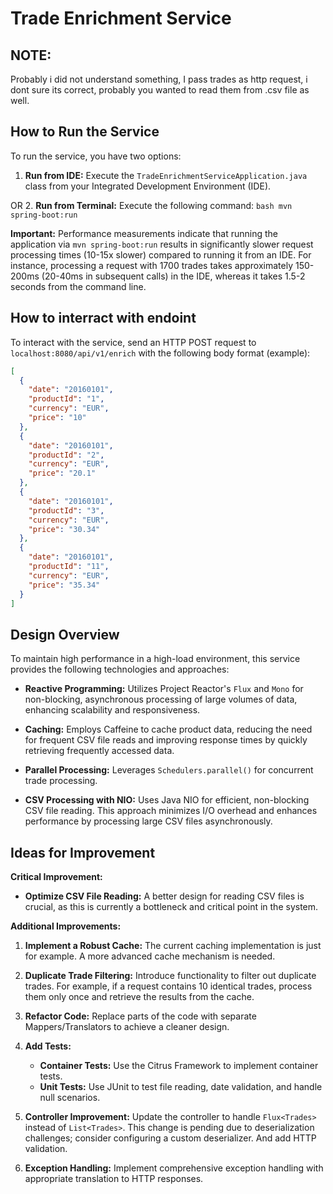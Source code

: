 # Trade Enrichment Service
## NOTE:
Probably i did not understand something, I pass trades as http request, i dont sure
its correct, probably you wanted to read them from .csv file as well.
## How to Run the Service

To run the service, you have two options:

1. **Run from IDE:** Execute the `TradeEnrichmentServiceApplication.java` class from your Integrated Development Environment (IDE).

OR
2. **Run from Terminal:** Execute the following command:
    ```bash
    mvn spring-boot:run
    ```

   **Important:** Performance measurements indicate that running the application via `mvn spring-boot:run` results in significantly slower request processing times (10-15x slower) compared to running it from an IDE. For instance, processing a request with 1700 trades takes approximately 150-200ms (20-40ms in subsequent calls) in the IDE, whereas it takes 1.5-2 seconds from the command line.

## How to interract with endoint

To interact with the service, send an HTTP POST request to `localhost:8080/api/v1/enrich` with the following body format (example):

```json
[
  {
    "date": "20160101",
    "productId": "1",
    "currency": "EUR",
    "price": "10"
  },
  {
    "date": "20160101",
    "productId": "2",
    "currency": "EUR",
    "price": "20.1"
  },
  {
    "date": "20160101",
    "productId": "3",
    "currency": "EUR",
    "price": "30.34"
  },
  {
    "date": "20160101",
    "productId": "11",
    "currency": "EUR",
    "price": "35.34"
  }
]
```

## Design Overview

To maintain high performance in a high-load environment, this service provides the following technologies and approaches:

- **Reactive Programming:** Utilizes Project Reactor's `Flux` and `Mono` for non-blocking, asynchronous processing of large volumes of data, enhancing scalability and responsiveness.

- **Caching:** Employs Caffeine to cache product data, reducing the need for frequent CSV file reads and improving response times by quickly retrieving frequently accessed data.

- **Parallel Processing:** Leverages `Schedulers.parallel()` for concurrent trade processing.

- **CSV Processing with NIO:** Uses Java NIO for efficient, non-blocking CSV file reading. This approach minimizes I/O overhead and enhances performance by processing large CSV files asynchronously.

## Ideas for Improvement

**Critical Improvement:**
- **Optimize CSV File Reading:** A better design for reading CSV files is crucial, as this is currently a bottleneck and critical point in the system.

**Additional Improvements:**

1. **Implement a Robust Cache:** The current caching implementation is just for example. A more advanced cache mechanism is needed.

2. **Duplicate Trade Filtering:** Introduce functionality to filter out duplicate trades. For example, if a request contains 10 identical trades, process them only once and retrieve the results from the cache.

3. **Refactor Code:** Replace parts of the code with separate Mappers/Translators to achieve a cleaner design.

4. **Add Tests:**
   - **Container Tests:** Use the Citrus Framework to implement container tests.
   - **Unit Tests:** Use JUnit to test file reading, date validation, and handle null scenarios.

5. **Controller Improvement:** Update the controller to handle `Flux<Trades>` instead of `List<Trades>`. This change is pending due to deserialization challenges; consider configuring a custom deserializer.
And add HTTP validation.

6. **Exception Handling:** Implement comprehensive exception handling with appropriate translation to HTTP responses.
